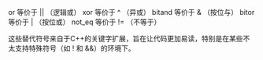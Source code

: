 or      等价于  ||   （逻辑或）
xor     等价于  ^    （异或）
bitand  等价于  &    （按位与）
bitor   等价于   |    （按位或）
not_eq   等价于  !=  （不等于）

这些替代符号来自于C++的关键字扩展，旨在让代码更加易读，特别是在某些不太支持特殊符号（如 ! 和 &&）的环境下。







